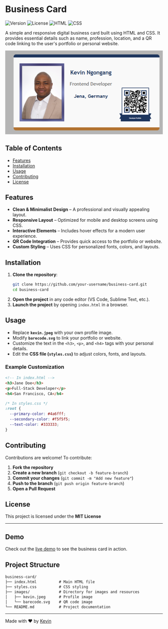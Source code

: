 # Business Card

![Version](https://img.shields.io/badge/version-1.0.0-blue)
![License](https://img.shields.io/badge/license-MIT-green)
![HTML](https://img.shields.io/badge/HTML-5-orange)
![CSS](https://img.shields.io/badge/CSS-3-blue)

A simple and responsive digital business card built using HTML and CSS. It provides essential details such as name, profession, location, and a QR code linking to the user's portfolio or personal website.

![Business Card Preview](images/preview.png)

## Table of Contents
- [Features](#features)
- [Installation](#installation)
- [Usage](#usage)
- [Contributing](#contributing)
- [License](#license)

## Features

- **Clean & Minimalist Design** – A professional and visually appealing layout.  
- **Responsive Layout** – Optimized for mobile and desktop screens using CSS.  
- **Interactive Elements** – Includes hover effects for a modern user experience.  
- **QR Code Integration** – Provides quick access to the portfolio or website.  
- **Custom Styling** – Uses CSS for personalized fonts, colors, and layouts.  

## Installation

1. **Clone the repository**:  
   ```bash
   git clone https://github.com/your-username/business-card.git
   cd business-card
   ```  
2. **Open the project** in any code editor (VS Code, Sublime Text, etc.).  
3. **Launch the project** by opening `index.html` in a browser. 

## Usage

- Replace **`kevin.jpeg`** with your own profile image.  
- Modify **`barecode.svg`** to link your portfolio or website.  
- Customize the text in the `<h3>`, `<p>`, and `<h4>` tags with your personal details.  
- Edit the **CSS file (`styles.css`)** to adjust colors, fonts, and layouts.  

### Example Customization

```html
<!-- In index.html -->
<h3>Jane Doe</h3>
<p>Full-Stack Developer</p>
<h4>San Francisco, CA</h4>
```

```css
/* In styles.css */
:root {
  --primary-color: #4a6fff;
  --secondary-color: #f5f5f5;
  --text-color: #333333;
}
```

## Contributing

Contributions are welcome! To contribute:  
1. **Fork the repository**  
2. **Create a new branch** (`git checkout -b feature-branch`)  
3. **Commit your changes** (`git commit -m "Add new feature"`)  
4. **Push to the branch** (`git push origin feature-branch`)  
5. **Open a Pull Request**  

## License

This project is licensed under the **MIT License**

---

## Demo

Check out the [live demo](https://businesscard.kevinngongang.dev/) to see the business card in action.

## Project Structure

```
business-card/
├── index.html          # Main HTML file
├── styles.css          # CSS styling
├── images/             # Directory for images and resources
│   ├── kevin.jpeg      # Profile image
│   └── barecode.svg    # QR code image
└── README.md           # Project documentation
```

---

Made with ❤️ by [Kevin](https://github.com/bakadja)
